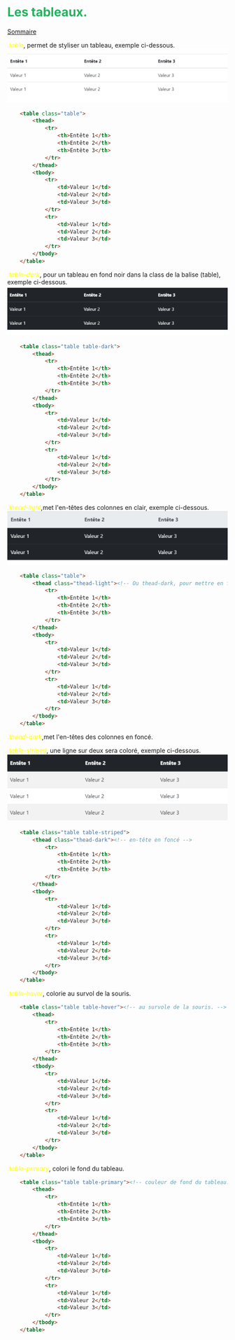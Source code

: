 
# <div style="color: #26B260">**Les tableaux.**</div>

[Sommaire](./00-Sommaire.md)

<span style="color: yellow">*.table*</span>, permet de styliser un tableau, exemple ci-dessous.
![table_1.png](images/table_1.png)

```html
    <table class="table">
        <thead>
            <tr>
                <th>Entête 1</th>
                <th>Entête 2</th>
                <th>Entête 3</th>
            </tr>
        </thead>
        <tbody>
            <tr>
                <td>Valeur 1</td>
                <td>Valeur 2</td>
                <td>Valeur 3</td>
            </tr>
            <tr>
                <td>Valeur 1</td>
                <td>Valeur 2</td>
                <td>Valeur 3</td>
            </tr>
        </tbody>
    </table>
```

<span style="color: yellow">*.table-dark*</span>, pour un tableau en fond noir dans la class de la balise (table), exemple ci-dessous.
![table-dark_1.png](images/table-dark_1.png)

```html
    <table class="table table-dark">
        <thead>
            <tr>
                <th>Entête 1</th>
                <th>Entête 2</th>
                <th>Entête 3</th>
            </tr>
        </thead>
        <tbody>
            <tr>
                <td>Valeur 1</td>
                <td>Valeur 2</td>
                <td>Valeur 3</td>
            </tr>
            <tr>
                <td>Valeur 1</td>
                <td>Valeur 2</td>
                <td>Valeur 3</td>
            </tr>
        </tbody>
    </table>
```

<span style="color: yellow">*.thead-light*</span>,met l'en-têtes des colonnes en clair, exemple ci-dessous.
![table-thead-light.png](images/table-thead-light.png)

```html
    <table class="table">
        <thead class="thead-light"><!-- Ou thead-dark, pour mettre en foncé.-->
            <tr>
                <th>Entête 1</th>
                <th>Entête 2</th>
                <th>Entête 3</th>
            </tr>
        </thead>
        <tbody>
            <tr>
                <td>Valeur 1</td>
                <td>Valeur 2</td>
                <td>Valeur 3</td>
            </tr>
            <tr>
                <td>Valeur 1</td>
                <td>Valeur 2</td>
                <td>Valeur 3</td>
            </tr>
        </tbody>
    </table>
```

<span style="color: yellow">*.thead-dark*</span>,met l'en-têtes des colonnes en foncé.

<span style="color: yellow">*.table-striped*</span>, une ligne sur deux sera coloré, exemple ci-dessous.
![table-striped.png](images/table-striped.png)

```html
    <table class="table table-striped">
        <thead class="thead-dark"><!-- en-tête en foncé -->
            <tr>
                <th>Entête 1</th>
                <th>Entête 2</th>
                <th>Entête 3</th>
            </tr>
        </thead>
        <tbody>
            <tr>
                <td>Valeur 1</td>
                <td>Valeur 2</td>
                <td>Valeur 3</td>
            </tr>
            <tr>
                <td>Valeur 1</td>
                <td>Valeur 2</td>
                <td>Valeur 3</td>
            </tr>
        </tbody>
    </table>
```

<span style="color: yellow">*.table-hover*</span>, colorie au survol de la souris.

```html
    <table class="table table-hover"><!-- au survole de la souris. -->
        <thead>
            <tr>
                <th>Entête 1</th>
                <th>Entête 2</th>
                <th>Entête 3</th>
            </tr>
        </thead>
        <tbody>
            <tr>
                <td>Valeur 1</td>
                <td>Valeur 2</td>
                <td>Valeur 3</td>
            </tr>
            <tr>
                <td>Valeur 1</td>
                <td>Valeur 2</td>
                <td>Valeur 3</td>
            </tr>
        </tbody>
    </table>
```

<span style="color: yellow">*.table-primary*</span>, colori le fond du tableau.

```html
    <table class="table table-primary"><!-- couleur de fond du tableau. -->
        <thead>
            <tr>
                <th>Entête 1</th>
                <th>Entête 2</th>
                <th>Entête 3</th>
            </tr>
        </thead>
        <tbody>
            <tr>
                <td>Valeur 1</td>
                <td>Valeur 2</td>
                <td>Valeur 3</td>
            </tr>
            <tr>
                <td>Valeur 1</td>
                <td>Valeur 2</td>
                <td>Valeur 3</td>
            </tr>
        </tbody>
    </table>
```
